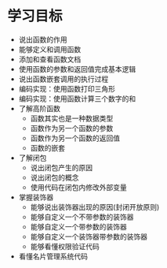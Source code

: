 # 学习目标



- 说出函数的作用
- 能够定义和调用函数
- 添加和查看函数文档
- 使用函数的参数和返回值完成基本逻辑
- 说出函数嵌套调用的执行过程
- 编码实现：使用函数打印三角形
- 编码实现：使用函数计算三个数字的和
- 了解高阶函数
  - 函数其实也是一种数据类型
  - 函数作为另一个函数的参数
  - 函数作为另一个函数的返回值
  - 函数的嵌套
- 了解闭包
  - 说出闭包产生的原因
  - 说出闭包的概念
  - 使用代码在闭包内修改外部变量
- 掌握装饰器
  - 能够说出装饰器出现的原因(封闭开放原则)
  - 能够自定义一个不带参数的装饰器
  - 能够自定义一个带参数的装饰器
  - 能够自定义一个装饰器带参数的装饰器
  - 能够看懂权限验证代码
- 看懂名片管理系统代码